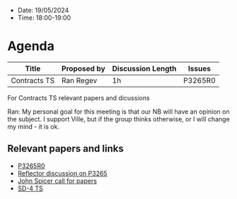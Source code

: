 * Date: 19/05/2024
* Time: 18:00-19:00

# Agenda

| Title | Proposed by | Discussion Length | Issues       |
|----------|-------------|-------------|----------------|
| Contracts TS| Ran Regev | 1h | P3265R0 |

For Contracts TS relevant papers and dicussions

Ran: My personal goal for this meeting is that our NB will have an opinion on the subject.
I support Ville, but if the group thinks otherwise, or I will change my mind - it is ok.


## Relevant papers and links
* [P3265R0](https://isocpp.org/files/papers/P3265R0.html)
* [Reflector discussion on P3265](http://lists.isocpp.org/sg21/2024/05/8771.php)
* [John Spicer call for papers](http://lists.isocpp.org/sg21/2024/05/8776.php)
* [SD-4 TS](https://isocpp.org/std/standing-documents/sd-4-wg21-practices-and-procedures#technical-specifications)
